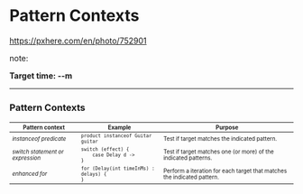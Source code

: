 <!-- .slide: data-background="img/background/final-puzzle-piece.jpg" data-background-color="black" data-background-opacity="0.4" -->

# Pattern Contexts <!-- .element: class="stroke" -->

<https://pxhere.com/en/photo/752901> <!-- .element: class="attribution" -->

note:

**Target time: --m**

---

### Pattern Contexts

<table style="font-size: 70%">
    <thead>
        <tr>
            <th>Pattern context</th>
            <th>Example</th>
            <th>Purpose</th>
        </tr>
    </thead>
    <tbody>
        <tr class="fragment">
            <td><em>instanceof predicate</em></td>
            <td><code>product instanceof Guitar guitar</code></td>
            <td>Test if target matches the indicated pattern.</td>
        </tr>
        <tr class="fragment">
            <td><em>switch statement or expression</em></td>
            <td><code>switch (effect) {<br/>&nbsp;&nbsp;&nbsp;&nbsp;case Delay d -><br/>}</code></td>
            <td>Test if target matches one (or more) of the indicated patterns.</td>
        </tr>
        <tr class="fragment">
            <td><em>enhanced for</em></td>
            <td><code>for (Delay(int timeInMs) : delays) {<br/>}</code></td>
            <td>Perform a iteration for each target that matches the indicated pattern.</td>
        </tr>        
        <!-- <tr class="fragment">
            <td><em>bind statement</em></td>
            <td><code>__let Reverb(var name, var roomSize) = reverb;</code></td>
            <td>Destructure a target using a pattern.</td>
        </tr> -->
    </tbody>
</table>
